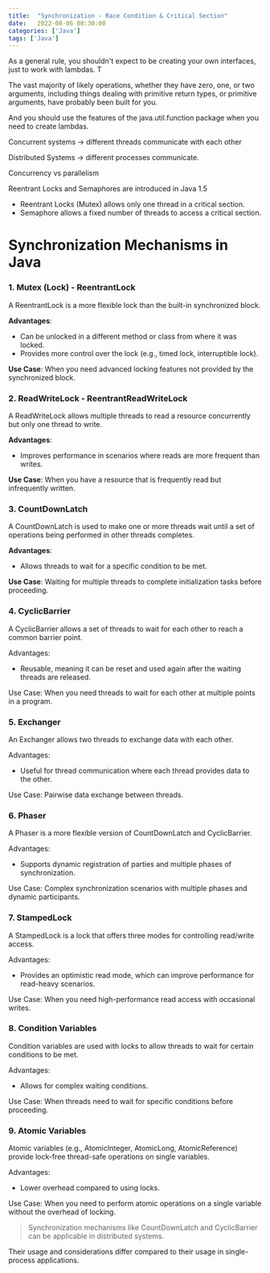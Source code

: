 ```yaml
---
title:  "Synchronization - Race Condition & Critical Section"
date:   2022-08-06 08:30:00
categories: ['Java']
tags: ['Java']
---
```


As a general rule, you shouldn't expect to be creating your own interfaces, just to work with lambdas. T

The vast majority of likely operations, whether they have zero, one, or two arguments, including things dealing with
primitive return types, or primitive arguments, have probably been built for you.

And you should use the features of the java.util.function package when you need to create lambdas.

Concurrent systems -> different threads communicate with each other

Distributed Systems -> different processes communicate.

Concurrency vs parallelism

Reentrant Locks and Semaphores are introduced in Java 1.5

* Reentrant Locks (Mutex) allows only one thread in a critical section.
* Semaphore allows a fixed number of threads to access a critical section.


# Synchronization Mechanisms in Java

### 1. Mutex (Lock) - ReentrantLock
A ReentrantLock is a more flexible lock than the built-in synchronized block.

**Advantages**:
- Can be unlocked in a different method or class from where it was locked. 
- Provides more control over the lock (e.g., timed lock, interruptible lock).

**Use Case**: When you need advanced locking features not provided by the synchronized block.

### 2. ReadWriteLock - ReentrantReadWriteLock
A ReadWriteLock allows multiple threads to read a resource concurrently but only one thread to write.

**Advantages**:
- Improves performance in scenarios where reads are more frequent than writes.

**Use Case**: When you have a resource that is frequently read but infrequently written.

### 3. CountDownLatch
A CountDownLatch is used to make one or more threads wait until a set of operations being performed in other threads completes.

**Advantages**:
- Allows threads to wait for a specific condition to be met.

**Use Case**: Waiting for multiple threads to complete initialization tasks before proceeding.

### 4. CyclicBarrier
A CyclicBarrier allows a set of threads to wait for each other to reach a common barrier point.

Advantages:
- Reusable, meaning it can be reset and used again after the waiting threads are released.

Use Case: When you need threads to wait for each other at multiple points in a program.

### 5. Exchanger
   An Exchanger allows two threads to exchange data with each other.

Advantages:
- Useful for thread communication where each thread provides data to the other.

Use Case: Pairwise data exchange between threads.

### 6. Phaser
A Phaser is a more flexible version of CountDownLatch and CyclicBarrier.

Advantages:
- Supports dynamic registration of parties and multiple phases of synchronization.

Use Case: Complex synchronization scenarios with multiple phases and dynamic participants.

### 7. StampedLock
A StampedLock is a lock that offers three modes for controlling read/write access.

Advantages:
- Provides an optimistic read mode, which can improve performance for read-heavy scenarios.

Use Case: When you need high-performance read access with occasional writes.

### 8. Condition Variables
Condition variables are used with locks to allow threads to wait for certain conditions to be met.

Advantages:
- Allows for complex waiting conditions.

Use Case: When threads need to wait for specific conditions before proceeding.

### 9. Atomic Variables
Atomic variables (e.g., AtomicInteger, AtomicLong, AtomicReference) provide lock-free thread-safe operations on single variables.

Advantages:
- Lower overhead compared to using locks.

Use Case: When you need to perform atomic operations on a single variable without the overhead of locking.


> Synchronization mechanisms like CountDownLatch and CyclicBarrier can be applicable in distributed systems.

Their usage and considerations differ compared to their usage in single-process applications. 